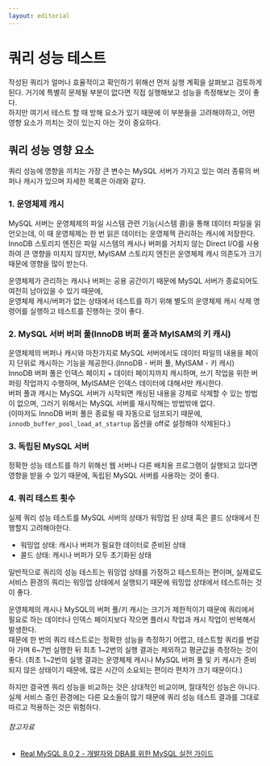 ```yaml
---
layout: editorial
---
```


# 쿼리 성능 테스트

작성된 쿼리가 얼머나 효율적이고 확인하기 위해선 먼저 실행 계획을 살펴보고 검토하게 된다. 거기에 특별히 문제될 부분이 없다면 직접 실행해보고 성능을 측정해보는 것이 좋다.  
하지만 여기서 테스트 할 때 방해 요소가 있기 때문에 이 부분들을 고려해야하고, 어떤 영향 요소가 끼치는 것이 있는지 아는 것이 중요하다.

## 쿼리 성능 영향 요소

쿼리 성능에 영향을 끼치는 가장 큰 변수는 MySQL 서버가 가지고 있는 여러 종류의 버퍼나 캐시가 있으며 자세한 목록은 아래와 같다.

### 1. 운영체제 캐시

MySQL 서버는 운영체제의 파일 시스템 관련 기능(시스템 콜)을 통해 데이터 파일을 읽언오는데, 이 때 운영체제는 한 번 읽은 데이터는 운영체젝 관리하는 캐시에 저장한다.  
InnoDB 스토리지 엔진은 파일 시스템의 캐시나 버퍼를 거치지 않는 Direct I/O를 사용하여 큰 영향을 미치지 않지만, MyISAM 스토리지 엔진은 운영체제 캐시 의존도가 크기 때문에 영향을 많이 받는다.

운영체제가 관리하는 캐시나 버퍼는 공용 공간이기 때문에 MySQL 서버가 종료되어도 여전히 남아있을 수 있기 때문에,  
운영체제 캐시/버퍼가 없는 상태에서 테스트를 하기 위해 별도의 운영체제 캐시 삭제 명령어를 실행하고 테스트를 진행하는 것이 좋다.

### 2. MySQL 서버 버퍼 풀(InnoDB 버퍼 풀과 MyISAM의 키 캐시)

운영체제의 버퍼나 캐시와 마찬가지로 MySQL 서버에서도 데이터 파일의 내용을 페이지 단위로 캐시하는 기능을 제공한다.(InnoDB - 버퍼 풀, MyISAM - 키 캐시)  
InnoDB 버퍼 풀은 인덱스 페이지 + 데이터 페이지까지 캐시하며, 쓰기 작업을 위한 버퍼링 작업까지 수행하며, MyISAM은 인덱스 데이터에 대해서만 캐시한다.  
버퍼 풀과 캐시는 MySQL 서버가 시작되면 캐싱된 내용을 강제로 삭제할 수 있는 방법이 없으며, 그러기 위해서는 MySQL 서버를 재시작해는 방법밖에 없다.  
(이마저도 InnoDB 버퍼 풀은 종료될 때 자동으로 덤프되기 때문에, `innodb_buffer_pool_load_at_startup` 옵션을 off로 설정해야 삭제된다.)

### 3. 독립된 MySQL 서버

정확한 성능 테스트를 하기 위해선 웹 서버나 다른 배치용 프로그램이 실행되고 있다면 영향을 받을 수 있기 때문에, 독립된 MySQL 서버를 사용하는 것이 좋다.

### 4. 쿼리 테스트 횟수

실제 쿼리 성능 테스트를 MySQL 서버의 상태가 워밍업 된 상태 혹은 콜드 상태에서 진행할지 고려해야한다.

- 워밍업 상태: 캐시나 버퍼가 필요한 데이터로 준비된 상태
- 콜드 상태: 캐시나 버퍼가 모두 초기화된 상태

일반적으로 쿼리의 성능 테스트는 워밍업 상태를 가정하고 테스트하는 편이며, 실제로도 서비스 환경의 쿼리는 워밍업 상태에서 실행되기 때문에 워밍업 상태에서 테스트하는 것이 좋다.

운영체제의 캐시나 MySQL의 버퍼 풀/키 캐시는 크기가 제한적이기 때문에 쿼리에서 필요로 하는 데이터나 인덱스 페이지보다 작으면 플러시 작업과 캐시 작업이 반복해서 발생한다.  
때문에 한 번의 쿼리 테스트로는 정확한 성능을 측정하기 어렵고, 테스트할 쿼리를 번갈아 가며 6~7번 실행한 뒤 최초 1~2번의 실행 결과는 제외하고 평균값을 측정하는 것이 좋다.
(최초 1~2번의 실행 결과는 운영체제 캐시나 MySQL 버퍼 풀 및 키 캐시가 준비되지 않은 상태이기 때문에, 많은 시간이 소요되는 편이라 편차가 크기 때문이다.)

하지만 결국엔 쿼리 성능을 비교하는 것은 상대적인 비교이며, 절대적인 성능은 아니다. 실제 서비스 중인 환경에는 다른 요소들이 많기 때문에 쿼리 성능 테스트 결과를 그대로 따르고 적용하는 것은 위험하다.

###### 참고자료

- [Real MySQL 8.0 2 - 개발자와 DBA를 위한 MySQL 실전 가이드](https://www.nl.go.kr/seoji/contents/S80100000000.do?schM=intgr_detail_view_isbn&page=1&pageUnit=10&schType=simple&schStr=Real+MySql+8.0&isbn=9791158392727&cipId=228440238%2C)